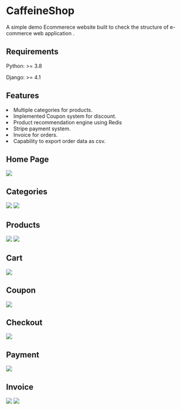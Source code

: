 # CaffeineShop
A simple demo Ecommerece website built to check the structure of e-commerce web application .

## Requirements
Python: >= 3.8

Django: >= 4.1

## Features
<li>Multiple categories for products.</li>
<li>Implemented Coupon system for discount.</li>
<li>Product recommendation engine using Redis </li>
<li>Stripe payment system.</li>
<li>Invoice for orders.</li>
<li>Capability to export order data as csv.</li>

## Home Page
![](https://github.com/VTVIMAL/CaffieneShop/blob/master/static/img/HomePage.png)

## Categories
![](https://github.com/VTVIMAL/CaffieneShop/blob/master/static/img/CoffeeCat.png)
![](https://github.com/VTVIMAL/CaffieneShop/blob/master/static/img/TeaCat.png)

## Products
![](https://github.com/VTVIMAL/CaffieneShop/blob/master/static/img/Prod1.png)
![](https://github.com/VTVIMAL/CaffieneShop/blob/master/static/img/Prod2.png)

## Cart
![](https://github.com/VTVIMAL/CaffieneShop/blob/master/static/img/Cart.png)

## Coupon
![](https://github.com/VTVIMAL/CaffieneShop/blob/master/static/img/Coupon.png)

## Checkout
![](https://github.com/VTVIMAL/CaffieneShop/blob/master/static/img/CheckOut.png)

## Payment
![](https://github.com/VTVIMAL/CaffieneShop/blob/master/static/img/StripePaymen.png)

## Invoice
![](https://github.com/VTVIMAL/CaffieneShop/blob/master/static/img/Invoice.png)
![](https://github.com/VTVIMAL/CaffieneShop/blob/master/static/img/PaidInvoice.png)


